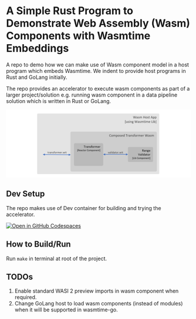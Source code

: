 # A Simple Rust Program to Demonstrate Web Assembly (Wasm) Components with Wasmtime Embeddings

A repo to demo how we can make use of Wasm component model in a host program which embeds Wasmtime. We indent to provide host programs in Rust and GoLang initially.

The repo provides an accelerator to execute wasm components as part of a larger project/solution e.g. running wasm component in a data pipeline solution which is written in Rust or GoLang.

![Main Design](images/main_design.png)

## Dev Setup

The repo makes use of Dev container for building and trying the accelerator.

[![Open in GitHub Codespaces](https://github.com/codespaces/badge.svg)](https://codespaces.new/suneetnangia/wasm-components-with-wasmtime-embedding)

## How to Build/Run

Run `make` in terminal at root of the project.

## TODOs

1. Enable standard WASI 2 preview imports in wasm component when required.
2. Change GoLang host to load wasm components (instead of modules) when it will be supported in wasmtime-go.
